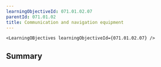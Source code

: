 ```yaml
---
learningObjectiveId: 071.01.02.07
parentId: 071.01.02
title: Communication and navigation equipment
---
```


```tsx eval
<LearningOBjectives learningObjectiveId={071.01.02.07} />
```

## Summary

